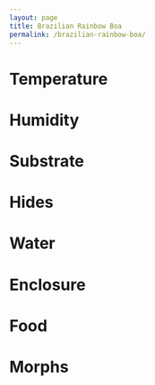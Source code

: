 ```yaml
---
layout: page
title: Brazilian Rainbow Boa
permalink: /brazilian-rainbow-boa/
---
```


# Temperature

# Humidity

# Substrate

# Hides

# Water

# Enclosure

# Food

# Morphs 
